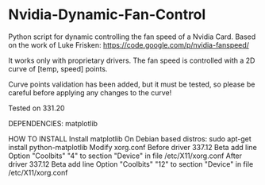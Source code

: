 Nvidia-Dynamic-Fan-Control
==========================

Python script for dynamic controlling the fan speed of a Nvidia Card.
Based on the work of Luke Frisken:
https://code.google.com/p/nvidia-fanspeed/

It works only with proprietary drivers.
The fan speed is controlled with a 2D curve of [temp, speed] points.

Curve points validation has been added, but it must be tested, so please be careful before applying any changes to the curve!

Tested on 331.20

DEPENDENCIES:
  matplotlib

HOW TO INSTALL
Install matplotlib
  On Debian based distros:
    sudo apt-get install python-matplotlib
Modify xorg.conf
  Before driver 337.12 Beta
    add line
      Option         "Coolbits" "4"
    to section "Device" in file /etc/X11/xorg.conf
  After driver 337.12 Beta
    add line
      Option         "Coolbits" "12"
    to section "Device" in file /etc/X11/xorg.conf
    
